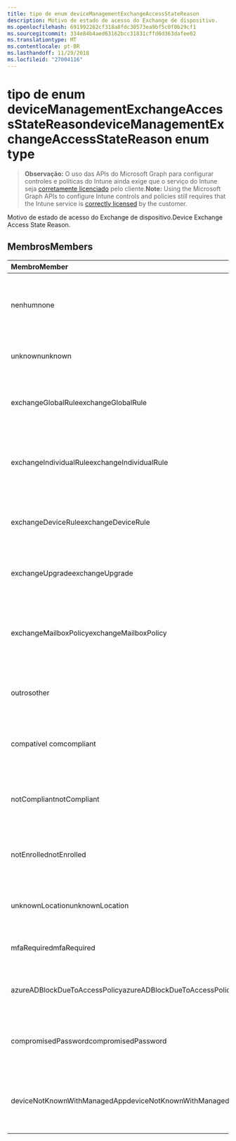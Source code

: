 ```yaml
---
title: tipo de enum deviceManagementExchangeAccessStateReason
description: Motivo de estado de acesso do Exchange de dispositivo.
ms.openlocfilehash: 691992262cf318a8fdc30573ea9bf5c0f0b29cf1
ms.sourcegitcommit: 334e84b4aed63162bcc31831cffd6d363dafee02
ms.translationtype: MT
ms.contentlocale: pt-BR
ms.lasthandoff: 11/29/2018
ms.locfileid: "27004116"
---
```

# <a name="devicemanagementexchangeaccessstatereason-enum-type"></a><span data-ttu-id="a0fa4-103">tipo de enum deviceManagementExchangeAccessStateReason</span><span class="sxs-lookup"><span data-stu-id="a0fa4-103">deviceManagementExchangeAccessStateReason enum type</span></span>

> <span data-ttu-id="a0fa4-104">**Observação:** O uso das APIs do Microsoft Graph para configurar controles e políticas do Intune ainda exige que o serviço do Intune seja [corretamente licenciado](https://go.microsoft.com/fwlink/?linkid=839381) pelo cliente.</span><span class="sxs-lookup"><span data-stu-id="a0fa4-104">**Note:** Using the Microsoft Graph APIs to configure Intune controls and policies still requires that the Intune service is [correctly licensed](https://go.microsoft.com/fwlink/?linkid=839381) by the customer.</span></span>

<span data-ttu-id="a0fa4-105">Motivo de estado de acesso do Exchange de dispositivo.</span><span class="sxs-lookup"><span data-stu-id="a0fa4-105">Device Exchange Access State Reason.</span></span>
## <a name="members"></a><span data-ttu-id="a0fa4-106">Membros</span><span class="sxs-lookup"><span data-stu-id="a0fa4-106">Members</span></span>
|<span data-ttu-id="a0fa4-107">Membro</span><span class="sxs-lookup"><span data-stu-id="a0fa4-107">Member</span></span>|<span data-ttu-id="a0fa4-108">Valor</span><span class="sxs-lookup"><span data-stu-id="a0fa4-108">Value</span></span>|<span data-ttu-id="a0fa4-109">Descrição</span><span class="sxs-lookup"><span data-stu-id="a0fa4-109">Description</span></span>|
|:---|:---|:---|
|<span data-ttu-id="a0fa4-110">nenhum</span><span class="sxs-lookup"><span data-stu-id="a0fa4-110">none</span></span>|<span data-ttu-id="a0fa4-111">0</span><span class="sxs-lookup"><span data-stu-id="a0fa4-111">0</span></span>|<span data-ttu-id="a0fa4-112">Não há motivo de estado acesso descoberto do Exchange</span><span class="sxs-lookup"><span data-stu-id="a0fa4-112">No access state reason discovered from Exchange</span></span>|
|<span data-ttu-id="a0fa4-113">unknown</span><span class="sxs-lookup"><span data-stu-id="a0fa4-113">unknown</span></span>|<span data-ttu-id="a0fa4-114">1</span><span class="sxs-lookup"><span data-stu-id="a0fa4-114">1</span></span>|<span data-ttu-id="a0fa4-115">Motivo de estado de acesso desconhecido</span><span class="sxs-lookup"><span data-stu-id="a0fa4-115">Unknown access state reason</span></span>|
|<span data-ttu-id="a0fa4-116">exchangeGlobalRule</span><span class="sxs-lookup"><span data-stu-id="a0fa4-116">exchangeGlobalRule</span></span>|<span data-ttu-id="a0fa4-117">2</span><span class="sxs-lookup"><span data-stu-id="a0fa4-117">2</span></span>|<span data-ttu-id="a0fa4-118">Estado de acesso determinado pela regra Global do Exchange</span><span class="sxs-lookup"><span data-stu-id="a0fa4-118">Access state determined by Exchange Global rule</span></span>|
|<span data-ttu-id="a0fa4-119">exchangeIndividualRule</span><span class="sxs-lookup"><span data-stu-id="a0fa4-119">exchangeIndividualRule</span></span>|<span data-ttu-id="a0fa4-120">3</span><span class="sxs-lookup"><span data-stu-id="a0fa4-120">3</span></span>|<span data-ttu-id="a0fa4-121">Estado de acesso determinado pela regra Individual do Exchange</span><span class="sxs-lookup"><span data-stu-id="a0fa4-121">Access state determined by Exchange Individual rule</span></span>|
|<span data-ttu-id="a0fa4-122">exchangeDeviceRule</span><span class="sxs-lookup"><span data-stu-id="a0fa4-122">exchangeDeviceRule</span></span>|<span data-ttu-id="a0fa4-123">4</span><span class="sxs-lookup"><span data-stu-id="a0fa4-123">4</span></span>|<span data-ttu-id="a0fa4-124">Estado de acesso determinado pela regra de dispositivo do Exchange</span><span class="sxs-lookup"><span data-stu-id="a0fa4-124">Access state determined by Exchange Device rule</span></span>|
|<span data-ttu-id="a0fa4-125">exchangeUpgrade</span><span class="sxs-lookup"><span data-stu-id="a0fa4-125">exchangeUpgrade</span></span>|<span data-ttu-id="a0fa4-126">5</span><span class="sxs-lookup"><span data-stu-id="a0fa4-126">5</span></span>|<span data-ttu-id="a0fa4-127">Estado de acesso devido à atualização do Exchange</span><span class="sxs-lookup"><span data-stu-id="a0fa4-127">Access state due to Exchange upgrade</span></span>|
|<span data-ttu-id="a0fa4-128">exchangeMailboxPolicy</span><span class="sxs-lookup"><span data-stu-id="a0fa4-128">exchangeMailboxPolicy</span></span>|<span data-ttu-id="a0fa4-129">6</span><span class="sxs-lookup"><span data-stu-id="a0fa4-129">6</span></span>|<span data-ttu-id="a0fa4-130">Estado de acesso determinado pela diretiva de caixa de correio do Exchange</span><span class="sxs-lookup"><span data-stu-id="a0fa4-130">Access state determined by Exchange Mailbox Policy</span></span>|
|<span data-ttu-id="a0fa4-131">outros</span><span class="sxs-lookup"><span data-stu-id="a0fa4-131">other</span></span>|<span data-ttu-id="a0fa4-132">7</span><span class="sxs-lookup"><span data-stu-id="a0fa4-132">7</span></span>|<span data-ttu-id="a0fa4-133">Estado de acesso determinado pelo Exchange</span><span class="sxs-lookup"><span data-stu-id="a0fa4-133">Access state determined by Exchange</span></span>|
|<span data-ttu-id="a0fa4-134">compatível com</span><span class="sxs-lookup"><span data-stu-id="a0fa4-134">compliant</span></span>|<span data-ttu-id="a0fa4-135">8</span><span class="sxs-lookup"><span data-stu-id="a0fa4-135">8</span></span>|<span data-ttu-id="a0fa4-136">Estado de acesso concedido pelo desafio de conformidade</span><span class="sxs-lookup"><span data-stu-id="a0fa4-136">Access state granted by compliance challenge</span></span>|
|<span data-ttu-id="a0fa4-137">notCompliant</span><span class="sxs-lookup"><span data-stu-id="a0fa4-137">notCompliant</span></span>|<span data-ttu-id="a0fa4-138">9</span><span class="sxs-lookup"><span data-stu-id="a0fa4-138">9</span></span>|<span data-ttu-id="a0fa4-139">Estado de acesso revogado pelo desafio de conformidade</span><span class="sxs-lookup"><span data-stu-id="a0fa4-139">Access state revoked by compliance challenge</span></span>|
|<span data-ttu-id="a0fa4-140">notEnrolled</span><span class="sxs-lookup"><span data-stu-id="a0fa4-140">notEnrolled</span></span>|<span data-ttu-id="a0fa4-141">10</span><span class="sxs-lookup"><span data-stu-id="a0fa4-141">10</span></span>|<span data-ttu-id="a0fa4-142">Estado de acesso revogado pelo desafio de gerenciamento</span><span class="sxs-lookup"><span data-stu-id="a0fa4-142">Access state revoked by management challenge</span></span>|
|<span data-ttu-id="a0fa4-143">unknownLocation</span><span class="sxs-lookup"><span data-stu-id="a0fa4-143">unknownLocation</span></span>|<span data-ttu-id="a0fa4-144">12</span><span class="sxs-lookup"><span data-stu-id="a0fa4-144">12</span></span>|<span data-ttu-id="a0fa4-145">Estado de acesso devido ao local desconhecido</span><span class="sxs-lookup"><span data-stu-id="a0fa4-145">Access state due to unknown location</span></span>|
|<span data-ttu-id="a0fa4-146">mfaRequired</span><span class="sxs-lookup"><span data-stu-id="a0fa4-146">mfaRequired</span></span>|<span data-ttu-id="a0fa4-147">13</span><span class="sxs-lookup"><span data-stu-id="a0fa4-147">13</span></span>|<span data-ttu-id="a0fa4-148">Estado de acesso devido ao desafio MFA</span><span class="sxs-lookup"><span data-stu-id="a0fa4-148">Access state due to MFA challenge</span></span>|
|<span data-ttu-id="a0fa4-149">azureADBlockDueToAccessPolicy</span><span class="sxs-lookup"><span data-stu-id="a0fa4-149">azureADBlockDueToAccessPolicy</span></span>|<span data-ttu-id="a0fa4-150">14</span><span class="sxs-lookup"><span data-stu-id="a0fa4-150">14</span></span>|<span data-ttu-id="a0fa4-151">Estado de acesso revogado pela política de acesso AAD</span><span class="sxs-lookup"><span data-stu-id="a0fa4-151">Access State revoked by AAD Access Policy</span></span>|
|<span data-ttu-id="a0fa4-152">compromisedPassword</span><span class="sxs-lookup"><span data-stu-id="a0fa4-152">compromisedPassword</span></span>|<span data-ttu-id="a0fa4-153">15</span><span class="sxs-lookup"><span data-stu-id="a0fa4-153">15</span></span>|<span data-ttu-id="a0fa4-154">Estado de acesso revogado por senha comprometida</span><span class="sxs-lookup"><span data-stu-id="a0fa4-154">Access State revoked by compromised password</span></span>|
|<span data-ttu-id="a0fa4-155">deviceNotKnownWithManagedApp</span><span class="sxs-lookup"><span data-stu-id="a0fa4-155">deviceNotKnownWithManagedApp</span></span>|<span data-ttu-id="a0fa4-156">16</span><span class="sxs-lookup"><span data-stu-id="a0fa4-156">16</span></span>|<span data-ttu-id="a0fa4-157">Estado de acesso revogado pelo desafio de aplicativo gerenciado</span><span class="sxs-lookup"><span data-stu-id="a0fa4-157">Access state revoked by managed application challenge</span></span>|



